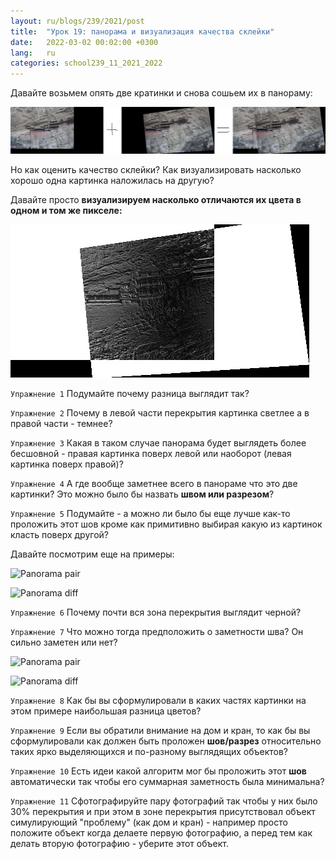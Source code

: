 ```yaml
---
layout: ru/blogs/239/2021/post
title:  "Урок 19: панорама и визуализация качества склейки"
date:   2022-03-02 00:02:00 +0300
lang:   ru
categories: school239_11_2021_2022
---
```


Давайте возьмем опять две кратинки и снова сошьем их в панораму:

![Panorama pair](/static/2022/03/diff/pano1_hanging.png)

Но как оценить качество склейки? Как визуализировать насколько хорошо одна картинка наложилась на другую?

Давайте просто **визуализируем насколько отличаются их цвета в одном и том же пикселе:**

![Panorama diff](/static/2022/03/diff/pano1_diff_hanging.jpg)

```Упражнение 1``` Подумайте почему разница выглядит так?

```Упражнение 2``` Почему в левой части перекрытия картинка светлее а в правой части - темнее?

```Упражнение 3``` Какая в таком случае панорама будет выглядеть более бесшовной - правая картинка поверх левой или наоборот (левая картинка поверх правой)?

```Упражнение 4``` А где вообще заметнее всего в панораме что это две картинки? Это можно было бы назвать **швом или разрезом**?

```Упражнение 5``` Подумайте - а можно ли было бы еще лучше как-то проложить этот шов кроме как примитивно выбирая какую из картинок класть поверх другой?

Давайте посмотрим еще на примеры:

![Panorama pair](/static/2022/03/diff/pano2_hike.png)

![Panorama diff](/static/2022/03/diff/pano2_diff_hike.jpg)

```Упражнение 6``` Почему почти вся зона перекрытия выглядит черной?

```Упражнение 7``` Что можно тогда предположить о заметности шва? Он сильно заметен или нет?

![Panorama pair](/static/2022/03/diff/pano3_aero.jpg)

![Panorama diff](/static/2022/03/diff/pano3_diff_aero.jpg)

```Упражнение 8``` Как бы вы сформулировали в каких частях картинки на этом примере наибольшая разница цветов?

```Упражнение 9``` Если вы обратили внимание на дом и кран, то как бы вы сформулировали как должен быть проложен **шов/разрез** относительно таких ярко выделяющихся и по-разному выглядящих объектов?

```Упражнение 10``` Есть идеи какой алгоритм мог бы проложить этот **шов** автоматически так чтобы его суммарная заметность была минимальна?

```Упражнение 11``` Сфотографируйте пару фотографий так чтобы у них было 30% перекрытия и при этом в зоне перекрытия присутствовал объект симулирующий "проблему" (как дом и кран) - например просто положите объект когда делаете первую фотографию, а перед тем как делать вторую фотографию - уберите этот объект.
